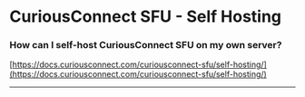 # CuriousConnect SFU - Self Hosting

### How can I self-host CuriousConnect SFU on my own server?

[https://docs.curiousconnect.com/curiousconnect-sfu/self-hosting/](https://docs.curiousconnect.com/curiousconnect-sfu/self-hosting/)

---
